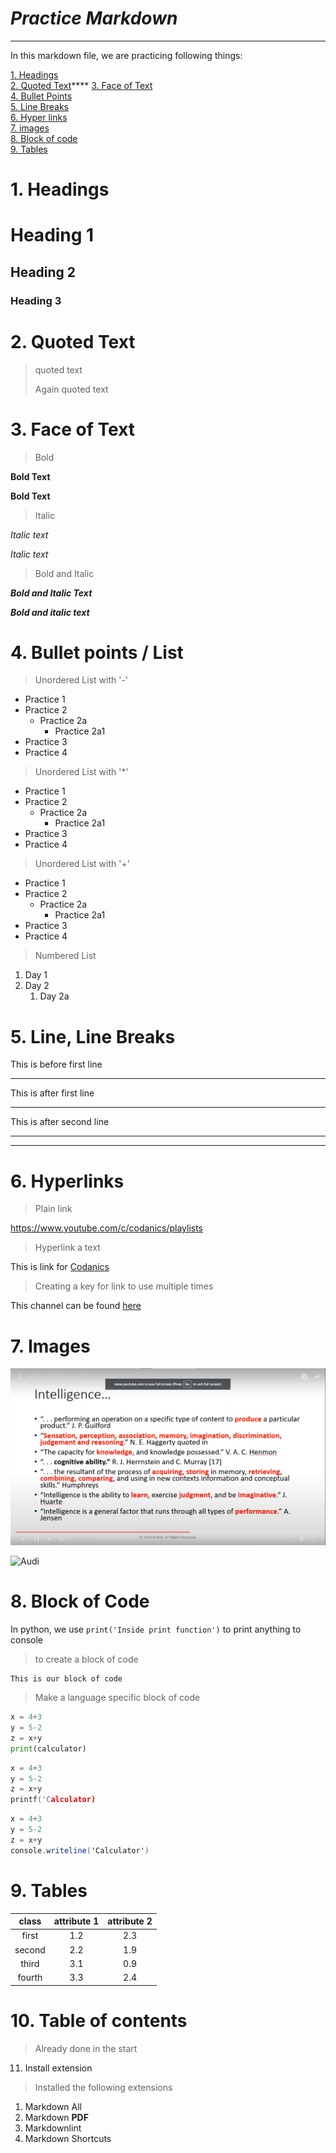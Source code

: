 # _**Practice Markdown**_
---

In this markdown file, we are practicing following things:

[1. Headings](#-1.-Headings)\
[2. Quoted Text](#-2.-Quoted-Text)\****
[3. Face of Text](#3-face-of-text)\
[4. Bullet Points](#4-bullet-points--list)\
[5. Line Breaks](#5-line-line-breaks)\
[6. Hyper links](#6-hyperlinks)\
[7. images](#7-images)\
[8. Block of code](#8-block-of-code)\
[9. Tables](#9-tables)

# 1. Headings
# Heading 1
## Heading 2
### Heading 3

# 2. Quoted Text

> quoted text
>
> Again quoted text


# 3. Face of Text

> Bold

**Bold Text**

__Bold Text__

> Italic

*Italic text*

_Italic text_

> Bold and Italic

***Bold and Italic Text***

___Bold and italic text___


# 4. Bullet points / List

> Unordered List with '-'

- Practice 1
- Practice 2
    - Practice 2a
        - Practice 2a1
- Practice 3
- Practice 4

> Unordered List with '*'

* Practice 1
* Practice 2
    * Practice 2a
        * Practice 2a1
* Practice 3
* Practice 4

> Unordered List with '+'

+ Practice 1
+ Practice 2
    + Practice 2a
        + Practice 2a1
+ Practice 3
+ Practice 4


> Numbered List

1. Day 1
2. Day 2
    1. Day 2a
     
# 5. Line, Line Breaks

This is before first line

---

This is after first line

___

This is after second line

*******

****
# 6. Hyperlinks

> Plain link

<https://www.youtube.com/c/codanics/playlists>

> Hyperlink a text

This is link for [Codanics](https://www.youtube.com/c/codanics)

> Creating a key for link to use multiple times

[c]:https://www.youtube.com/c/codanics

This channel can be found [here][c]

# 7. Images

![Screenshot](s.png)

<!-- Comment this text -->

![Audi](https://www.audi.com/content/dam/gbp2/models/1920x1080-desktop-models-teaser-A211437.jpg?imwidth=1920&imdensity=1)

# 8. Block of Code

In python, we use `print('Inside print function')` to print anything to console

> to create a block of code 

```
This is our block of code
```

> Make a language specific block of code

```python
x = 4+3
y = 5-2
z = x+y
print(calculator)
```

```C
x = 4+3
y = 5-2
z = x+y
printf('Calculator)
```

```C#
x = 4+3
y = 5-2
z = x+y
console.writeline('Calculator')
```

# 9. Tables

| class | attribute 1| attribute 2 |
|:---:|:---:|:---:|
|first|1.2|2.3|
|second|2.2|1.9|
|third|3.1|0.9|
|fourth|3.3|2.4|

# 10. Table of contents
> Already done in the start

11. Install extension
> Installed the following extensions
1. Markdown All
2. Markdown **PDF**
3. Markdownlint
4. Markdown Shortcuts

